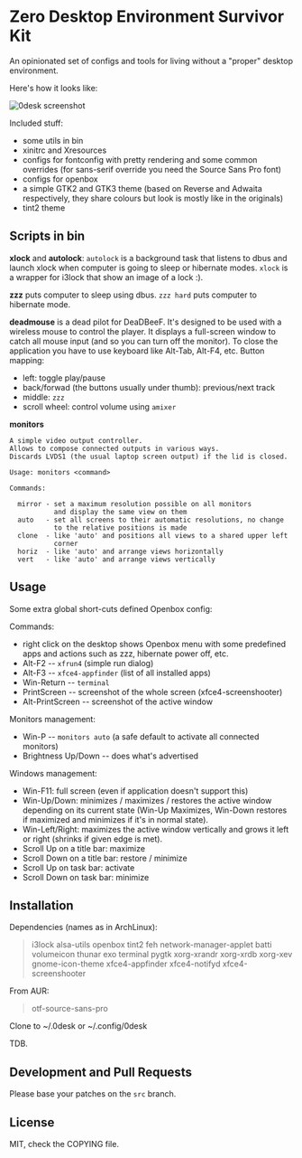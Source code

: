 # Zero Desktop Environment Survivor Kit

An opinionated set of configs and tools for living without a "proper" desktop environment.

Here's how it looks like:

![0desk screenshot](http://szywon.github.com/0desk/screenshot.png)

Included stuff:

- some utils in bin
- xinitrc and Xresources
- configs for fontconfig with pretty rendering and some common overrides (for sans-serif override you need the Source Sans Pro font)
- configs for openbox
- a simple GTK2 and GTK3 theme (based on Reverse and Adwaita respectively, they share colours but look is mostly like in the originals)
- tint2 theme

## Scripts in bin

**xlock** and **autolock**: `autolock` is a background task that listens to dbus and launch xlock when computer is going to sleep or hibernate modes. `xlock` is a wrapper for i3lock that show an image of a lock :).

**zzz** puts computer to sleep using dbus. `zzz hard` puts computer to hibernate mode.

**deadmouse** is a dead pilot for DeaDBeeF.
It's designed to be used with a wireless mouse to control the player.
It displays a full-screen window to catch all mouse input (and so you can turn off the monitor).
To close the application you have to use keyboard like Alt-Tab, Alt-F4, etc.
Button mapping:

- left: toggle play/pause
- back/forwad (the buttons usually under thumb): previous/next track
- middle: `zzz`
- scroll wheel: control volume using `amixer`

**monitors**

    A simple video output controller.
    Allows to compose connected outputs in various ways.
    Discards LVDS1 (the usual laptop screen output) if the lid is closed.

    Usage: monitors <command>

    Commands:

      mirror - set a maximum resolution possible on all monitors
               and display the same view on them
      auto   - set all screens to their automatic resolutions, no change
               to the relative positions is made
      clone  - like 'auto' and positions all views to a shared upper left
               corner
      horiz  - like 'auto' and arrange views horizontally
      vert   - like 'auto' and arrange views vertically

## Usage

Some extra global short-cuts defined Openbox config:

Commands:

- right click on the desktop shows Openbox menu with some predefined apps and actions such as zzz, hibernate power off, etc.
- Alt-F2 -- `xfrun4` (simple run dialog)
- Alt-F3 -- `xfce4-appfinder` (list of all installed apps)
- Win-Return -- `terminal`
- PrintScreen -- screenshot of the whole screen (xfce4-screenshooter)
- Alt-PrintScreen -- screenshot of the active window

Monitors management:

- Win-P -- `monitors auto` (a safe default to activate all connected monitors)
- Brightness Up/Down -- does what's advertised

Windows management:

- Win-F11: full screen (even if application doesn't support this)
- Win-Up/Down: minimizes / maximizes / restores the active window depending on its current state (Win-Up Maximizes, Win-Down restores if maximized and minimizes if it's in normal state).
- Win-Left/Right: maximizes the active window vertically and grows it left or right (shrinks if given edge is met).
- Scroll Up on a title bar: maximize
- Scroll Down on a title bar: restore / minimize
- Scroll Up on task bar: activate
- Scroll Down on task bar: minimize

## Installation

Dependencies (names as in ArchLinux):

> i3lock alsa-utils openbox tint2 feh network-manager-applet batti volumeicon thunar exo terminal pygtk xorg-xrandr xorg-xrdb xorg-xev gnome-icon-theme xfce4-appfinder xfce4-notifyd xfce4-screenshooter

From AUR:

> otf-source-sans-pro

Clone to ~/.0desk or ~/.config/0desk

TDB.

## Development and Pull Requests

Please base your patches on the `src` branch.

## License

MIT, check the COPYING file.
